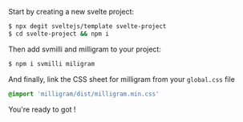 Start by creating a new svelte project:

```bash
$ npx degit sveltejs/template svelte-project
$ cd svelte-project && npm i
```

Then add svmilli and milligram to your project:
```bash
$ npm i svmilli miligram
```

And finally, link the CSS sheet for milligram from your `global.css` file

```css
@import 'milligram/dist/milligram.min.css'
```

You're ready to got !